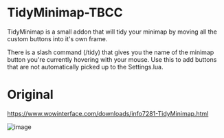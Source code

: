 # TidyMinimap-TBCC
TidyMinimap is a small addon that will tidy your minimap by moving all the custom buttons into it's own frame.

There is a slash command (/tidy) that gives you the name of the minimap button you're currently hovering with your mouse. Use this to add buttons that are not automatically picked up to the Settings.lua.

# Original
https://www.wowinterface.com/downloads/info7281-TidyMinimap.html


![image](https://user-images.githubusercontent.com/85767653/124336680-31664100-db9f-11eb-9343-b7a53aea0732.png)
